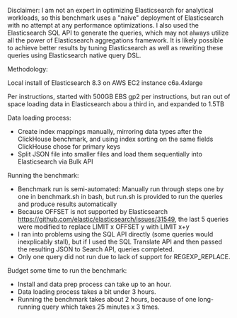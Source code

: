 Disclaimer: I am not an expert in optimizing Elasticsearch for analytical workloads, so this benchmark uses a "naive" deployment of Elasticsearch with no attempt at any performance optimizations. I also used the Elasticsearch SQL API to generate the queries, which may not always utilize all the power of Elasticsearch aggregations framework. It is likely possible to achieve better results by tuning Elasticsearch as well as rewriting these queries using Elasticsearch native query DSL.

Methodology:

Local install of Elasticsearch 8.3 on AWS EC2 instance c6a.4xlarge

Per instructions, started with 500GB EBS gp2 per instructions, but ran out of space loading data in Elasticsearch abou a third in, and expanded to 1.5TB

Data loading process: 
- Create index mappings manually, mirroring data types after the ClickHouse benchmark, and using index sorting on the same fields ClickHouse chose for primary keys
- Split JSON file into smaller files and load them sequentially into Elasticsearch via Bulk API

Running the benchmark: 
- Benchmark run is semi-automated: Manually run through steps one by one in benchmark.sh in bash, but run.sh is provided to run the queries and produce results automatically
- Because OFFSET is not supported by Elasticsearch https://github.com/elastic/elasticsearch/issues/31549, the last 5 queries were modified to replace LIMIT x OFFSET y with LIMIT x+y 
- I ran into problems using the SQL API directly (some queries would inexplicably stall), but if I used the SQL Translate API and then passed the resulting JSON to Search API, queries completed. 
- Only one query did not run due to lack of support for REGEXP_REPLACE.

Budget some time to run the benchmark:
- Install and data prep process can take up to an hour.
- Data loading process takes a bit under 3 hours. 
- Running the benchmark takes about 2 hours, because of one long-running query which takes 25 minutes x 3 times. 

